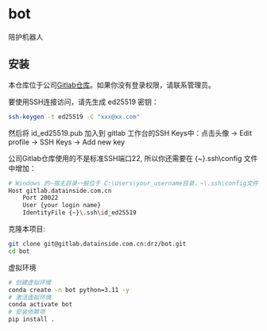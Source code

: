 # bot

陪护机器人

## 安装

本仓库位于公司[Gitlab仓库](https://gitlab.datainside.com.cn:20443/drz/bot)。如果你没有登录权限，请联系管理员。

要使用SSH连接访问，请先生成 ed25519 密钥：
```bash
ssh-keygen -t ed25519 -C "xxx@xx.com"
```
然后将 id_ed25519.pub 加入到 gitlab 工作台的SSH Keys中：点击头像 -> Edit profile -> SSH Keys -> Add new key

公司Gitlab仓库使用的不是标准SSH端口22, 所以你还需要在 {~}\.ssh\config 文件中增加：

```bash
# Windows 的~宿主目录一般位于 C:\Users\your_username目录，~\.ssh\config文件中增加：
Host gitlab.datainside.com.cn
	Port 20022
	User {your login name}
	IdentityFile {~}\.ssh\id_ed25519
```

克隆本项目:
```bash
git clone git@gitlab.datainside.com.cn:drz/bot.git
cd bot
```
虚拟环境
```bash
# 创建虚拟环境
conda create -n bot python=3.11 -y
# 激活虚拟环境
conda activate bot
# 安装依赖项
pip install .
```
